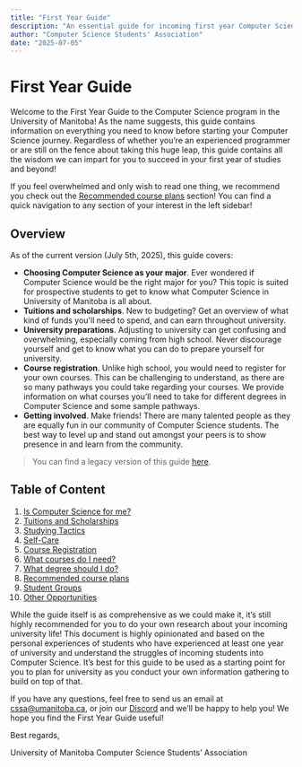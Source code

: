 ```yaml
---
title: "First Year Guide"
description: "An essential guide for incoming first year Computer Science students"
author: "Computer Science Students' Association"
date: "2025-07-05"
---
```


# First Year Guide

Welcome to the First Year Guide to the Computer Science program in the University of Manitoba! As the name suggests, this guide contains information on everything you need to know before starting your Computer Science journey. Regardless of whether you’re an experienced programmer or are still on the fence about taking this huge leap, this guide contains all the wisdom we can impart for you to succeed in your first year of studies and beyond!

If you feel overwhelmed and only wish to read one thing, we recommend you check out the [Recommended course plans](./8-recommended-course-plans) section! You can find a quick navigation to any section of your interest in the left sidebar!

## Overview

As of the current version (July 5th, 2025), this guide covers:
- **Choosing Computer Science as your major**. Ever wondered if Computer Science would be the right major for you? This topic is suited for prospective students to get to know what Computer Science in University of Manitoba is all about.
- **Tuitions and scholarships**. New to budgeting? Get an overview of what kind of funds you'll need to spend, and can earn throughout university.
- **University preparations**. Adjusting to university can get confusing and overwhelming, especially coming from high school. Never discourage yourself and get to know what you can do to prepare yourself for university.
- **Course registration**. Unlike high school, you would need to register for your own courses. This can be challenging to understand, as there are so many pathways you could take regarding your courses. We provide information on what courses you’ll need to take for different degrees in Computer Science and some sample pathways.
- **Getting involved**. Make friends! There are many talented people as they are equally fun in our community of Computer Science students. The best way to level up and stand out amongst your peers is to show presence in and learn from the community.

> You can find a legacy version of this guide [here](https://www.umanitobacssa.ca/docs/firstYearGuide.pdf).

## Table of Content

1. [Is Computer Science for me?](./1-is-computer-science-for-me)
2. [Tuitions and Scholarships](./2-tuitions-and-scholarships)
3. [Studying Tactics](./3-studying-tactics)
4. [Self-Care](./4-self-care)
5. [Course Registration](./5-course-registration)
6. [What courses do I need?](./6-what-courses-do-i-need)
7. [What degree should I do?](./7-what-degree-should-i-do)
8. [Recommended course plans](./8-recommended-course-plans)
9. [Student Groups](./9-student-groups)
10. [Other Opportunities](./A-other-opportunities)

While the guide itself is as comprehensive as we could make it, it’s still highly recommended for you to do your own research about your incoming university life! This document is highly opinionated and based on the personal experiences of students who have experienced at least one year of university and understand the struggles of incoming students into Computer Science. It’s best for this guide to be used as a starting point for you to plan for university as you conduct your own information gathering to build on top of that.

If you have any questions, feel free to send us an email at [cssa@umanitoba.ca](mailto:cssa@umanitoba.ca), or join our [Discord](https://discord.umanitobacssa.ca/) and we’ll be happy to help you! We hope you find the First Year Guide useful!

Best regards,

University of Manitoba Computer Science Students’ Association
